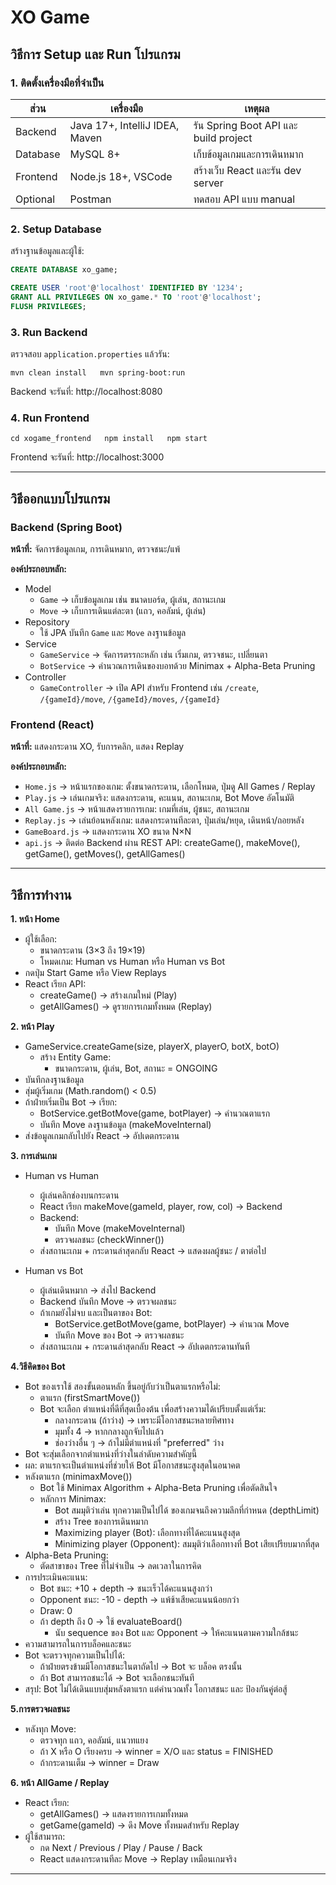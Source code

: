 # XO Game

## วิธีการ Setup และ Run โปรแกรม

### 1. ติดตั้งเครื่องมือที่จำเป็น

| ส่วน | เครื่องมือ | เหตุผล |
|------|------------|--------|
| Backend | Java 17+, IntelliJ IDEA, Maven | รัน Spring Boot API และ build project |
| Database | MySQL 8+ | เก็บข้อมูลเกมและการเดินหมาก |
| Frontend | Node.js 18+, VSCode | สร้างเว็บ React และรัน dev server |
| Optional | Postman | ทดสอบ API แบบ manual |

### 2. Setup Database

สร้างฐานข้อมูลและผู้ใช้:

```sql
CREATE DATABASE xo_game;

CREATE USER 'root'@'localhost' IDENTIFIED BY '1234';
GRANT ALL PRIVILEGES ON xo_game.* TO 'root'@'localhost';
FLUSH PRIVILEGES;
```

### 3. Run Backend

ตรวจสอบ `application.properties` แล้วรัน:

`
mvn clean install  
mvn spring-boot:run
`

Backend จะรันที่: http://localhost:8080

### 4. Run Frontend

`
cd xogame_frontend  
npm install  
npm start
`

Frontend จะรันที่: http://localhost:3000

---

## วิธีออกแบบโปรแกรม

### Backend (Spring Boot)

**หน้าที่:** จัดการข้อมูลเกม, การเดินหมาก, ตรวจชนะ/แพ้  

**องค์ประกอบหลัก:**

- Model
  - `Game` → เก็บข้อมูลเกม เช่น ขนาดบอร์ด, ผู้เล่น, สถานะเกม
  - `Move` → เก็บการเดินแต่ละตา (แถว, คอลัมน์, ผู้เล่น)
- Repository
  - ใช้ JPA บันทึก `Game` และ `Move` ลงฐานข้อมูล
- Service
  - `GameService` → จัดการตรรกะหลัก เช่น เริ่มเกม, ตรวจชนะ, เปลี่ยนตา
  - `BotService` → คำนวณการเดินของบอทด้วย Minimax + Alpha-Beta Pruning
- Controller
  - `GameController` → เปิด API สำหรับ Frontend เช่น `/create`, `/{gameId}/move`, `/{gameId}/moves`, `/{gameId}`

### Frontend (React)

**หน้าที่:** แสดงกระดาน XO, รับการคลิก, แสดง Replay  

**องค์ประกอบหลัก:**

- `Home.js` → หน้าแรกของเกม: ตั้งขนาดกระดาน, เลือกโหมด, ปุ่มดู All Games / Replay
- `Play.js` → เล่นเกมจริง: แสดงกระดาน, คะแนน, สถานะเกม, Bot Move อัตโนมัติ
- `All Game.js` → หน้าแสดงรายการเกม: เกมที่เล่น, ผู้ชนะ, สถานะเกม
- `Replay.js` → เล่นย้อนหลังเกม: แสดงกระดานทีละตา, ปุ่มเล่น/หยุด, เดินหน้า/ถอยหลัง
- `GameBoard.js` → แสดงกระดาน XO ขนาด N×N
- `api.js` → ติดต่อ Backend ผ่าน REST API: createGame(), makeMove(), getGame(), getMoves(), getAllGames()

---

## วิธีการทำงาน

**1. หน้า Home**
- ผู้ใช้เลือก:
  - ขนาดกระดาน (3×3 ถึง 19×19)
  - โหมดเกม: Human vs Human หรือ Human vs Bot
- กดปุ่ม Start Game หรือ View Replays
- React เรียก API:
  - createGame() → สร้างเกมใหม่ (Play)
  - getAllGames() → ดูรายการเกมทั้งหมด (Replay)

**2. หน้า Play**
- GameService.createGame(size, playerX, playerO, botX, botO)
  - สร้าง Entity Game:
    - ขนาดกระดาน, ผู้เล่น, Bot, สถานะ = ONGOING
- บันทึกลงฐานข้อมูล
- สุ่มผู้เริ่มเกม (Math.random() < 0.5)
- ถ้าฝ่ายเริ่มเป็น Bot → เรียก:
  - BotService.getBotMove(game, botPlayer) → คำนวณตาแรก
  - บันทึก Move ลงฐานข้อมูล (makeMoveInternal)
- ส่งข้อมูลเกมกลับไปยัง React → อัปเดตกระดาน

**3. การเล่นเกม**
- Human vs Human
  - ผู้เล่นคลิกช่องบนกระดาน
  - React เรียก makeMove(gameId, player, row, col) → Backend
  - Backend:
    - บันทึก Move (makeMoveInternal)
    - ตรวจผลชนะ (checkWinner())
  - ส่งสถานะเกม + กระดานล่าสุดกลับ React → แสดงผลผู้ชนะ / ตาต่อไป

- Human vs Bot
  - ผู้เล่นเดินหมาก → ส่งไป Backend
  - Backend บันทึก Move → ตรวจผลชนะ
  - ถ้าเกมยังไม่จบ และเป็นตาของ Bot:
    - BotService.getBotMove(game, botPlayer) → คำนวณ Move
    - บันทึก Move ของ Bot → ตรวจผลชนะ
  - ส่งสถานะเกม + กระดานล่าสุดกลับ React → อัปเดตกระดานทันที
    
**4.วิธีคิดของ Bot**
  - Bot ของเราใช้ สองขั้นตอนหลัก ขึ้นอยู่กับว่าเป็นตาแรกหรือไม่:
    - ตาแรก (firstSmartMove())
    - Bot จะเลือก ตำแหน่งที่ดีที่สุดเบื้องต้น เพื่อสร้างความได้เปรียบตั้งแต่เริ่ม:
      - กลางกระดาน (ถ้าว่าง) → เพราะมีโอกาสชนะหลายทิศทาง
      - มุมทั้ง 4 → หากกลางถูกจับไปแล้ว
      - ช่องว่างอื่น ๆ → ถ้าไม่มีตำแหน่งที่ "preferred" ว่าง
  - Bot จะสุ่มเลือกจากตำแหน่งที่ว่างในลำดับความสำคัญนี้
  - ผล: ตาแรกจะเป็นตำแหน่งที่ช่วยให้ Bot มีโอกาสชนะสูงสุดในอนาคต
  - หลังตาแรก (minimaxMove())
    - Bot ใช้ Minimax Algorithm + Alpha-Beta Pruning เพื่อตัดสินใจ
    - หลักการ Minimax:
      - Bot สมมุติว่าเล่น ทุกความเป็นไปได้ ของเกมจนถึงความลึกที่กำหนด (depthLimit)
      - สร้าง Tree ของการเดินหมาก
      - Maximizing player (Bot): เลือกทางที่ได้คะแนนสูงสุด
      - Minimizing player (Opponent): สมมุติว่าเลือกทางที่ Bot เสียเปรียบมากที่สุด
  - Alpha-Beta Pruning:
      - ตัดสาขาของ Tree ที่ไม่จำเป็น → ลดเวลาในการคิด
  - การประเมินคะแนน:
     - Bot ชนะ: +10 + depth → ชนะเร็วได้คะแนนสูงกว่า
     - Opponent ชนะ: -10 - depth → แพ้ช้าเสียคะแนนน้อยกว่า
     - Draw: 0
     - ถ้า depth ถึง 0 → ใช้ evaluateBoard()
       - นับ sequence ของ Bot และ Opponent → ให้คะแนนตามความใกล้ชนะ
  - ความสามารถในการบล็อคและชนะ
  - Bot จะตรวจทุกความเป็นไปได้:
      - ถ้าฝ่ายตรงข้ามมีโอกาสชนะในตาถัดไป → Bot จะ บล็อค ตรงนั้น
      - ถ้า Bot สามารถชนะได้ → Bot จะเลือกชนะทันที
  - สรุป: Bot ไม่ได้เดินแบบสุ่มหลังตาแรก แต่คำนวณทั้ง โอกาสชนะ และ ป้องกันคู่ต่อสู้

**5.การตรวจผลชนะ**
  - หลังทุก Move:
    - ตรวจทุก แถว, คอลัมน์, แนวทแยง
    - ถ้า X หรือ O เรียงครบ → winner = X/O และ status = FINISHED
    - ถ้ากระดานเต็ม → winner = Draw

**6. หน้า AllGame / Replay**
  - React เรียก:
    - getAllGames() → แสดงรายการเกมทั้งหมด
    - getGame(gameId) → ดึง Move ทั้งหมดสำหรับ Replay
  - ผู้ใช้สามารถ:
    - กด Next / Previous / Play / Pause / Back
    - React แสดงกระดานทีละ Move → Replay เหมือนเกมจริง
---
